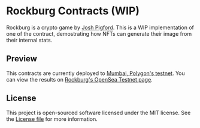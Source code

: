 # Rockburg Contracts (WIP)

Rockburg is a crypto game by [Josh Pigford](https://twitter.com/Shpigford). This is a WIP implementation of one of the contract, demostrating how NFTs can generate their image from their internal stats.

## Preview

This contracts are currently deployed to [Mumbai, Polygon's testnet](https://polygon.technology/). You can view the results on [Rockburg's OpenSea Testnet page](https://testnets.opensea.io/collection/rockburg).

## License

This project is open-sourced software licensed under the MIT license. See the [License file](LICENSE.md) for more information.
